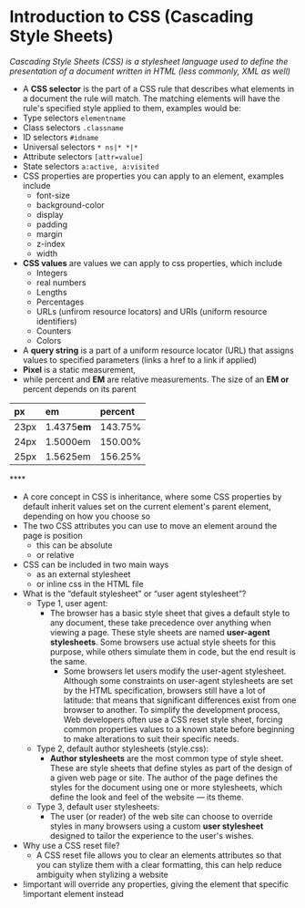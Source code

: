 # Introduction to CSS \(Cascading Style Sheets\)

_Cascading Style Sheets \(CSS\) is a stylesheet language used to define the presentation of a document written in HTML \(less commonly, XML as well\)_

*  A **CSS selector** is the part of a CSS rule that describes what elements in a document the rule will match. The matching elements will have the rule's specified style applied to them, examples would be:
  * Type selectors `elementname`
  * Class selectors `.classname`
  * ID selectors `#idname`
  * Universal selectors `* ns|* *|*`
  * Attribute selectors `[attr=value]`
  * State selectors `a:active, a:visited`
* CSS properties are properties you can apply to an element, examples include
  * font-size
  * background-color
  * display
  * padding
  * margin
  * z-index
  * width
* **CSS values** are values we can apply to css properties, which include
  * Integers
  * real numbers
  * Lengths
  * Percentages
  * URLs \(unfirom resource locators\) and URIs \(uniform resource identifiers\)
  * Counters
  * Colors
* A **query string** is a part of a uniform resource locator \(URL\) that assigns values to specified parameters \(links a href to a link if applied\)
* **Pixel** is a static measurement, 
* while percent and **EM** are relative measurements. The size of an **EM or** percent depends on its parent

| px | em | percent |
| :--- | :--- | :--- |
| 23px |  1.4375**em** | 143.75% |
| 24px | 1.5000em | 150.00% |
| 25px | 1.5625em | 156.25% |

\*\*\*\*

* A core concept in CSS is inheritance, where some CSS properties by default inherit values set on the current element's parent element, depending on how you choose so
* The two CSS attributes you can use to move an element around the page is position
  * this can be absolute 
  * or relative
* CSS can be included in two main ways
  * as an external stylesheet
  * or inline css in the HTML file
* What is the “default stylesheet” or “user agent stylesheet”?
  * Type 1, user agent: 
    * The browser has a basic style sheet that gives a default style to any document, these take precedence over anything when viewing a page. These style sheets are named **user-agent stylesheets**. Some browsers use actual style sheets for this purpose, while others simulate them in code, but the end result is the same.
      * Some browsers let users modify the user-agent stylesheet. Although some constraints on user-agent stylesheets are set by the HTML specification, browsers still have a lot of latitude: that means that significant differences exist from one browser to another. To simplify the development process, Web developers often use a CSS reset style sheet, forcing common properties values to a known state before beginning to make alterations to suit their specific needs.
  * Type 2, default author stylesheets \(style.css\): 
    *  **Author stylesheets** are the most common type of style sheet. These are style sheets that define styles as part of the design of a given web page or site. The author of the page defines the styles for the document using one or more stylesheets, which define the look and feel of the website — its theme.
  * Type 3, default user stylesheets:
    *  The user \(or reader\) of the web site can choose to override styles in many browsers using a custom **user stylesheet** designed to tailor the experience to the user's wishes.
* Why use a CSS reset file?
  * A CSS reset file allows you to clear an elements attributes so that you can stylize them with a clear formatting, this can help reduce ambiguity when stylizing a website
* !important will override any properties, giving the element that specific !important element instead

